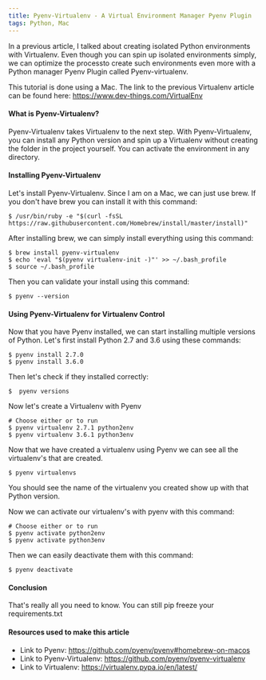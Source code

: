 ```yaml
---
title: Pyenv-Virtualenv - A Virtual Environment Manager Pyenv Plugin
tags: Python, Mac
---
```


In a previous article, I talked about creating isolated Python environments with Virtualenv. Even though you can spin up isolated environments simply, we can optimize the processto create such environments even more with a Python manager Pyenv Plugin called Pyenv-virtualenv.

This tutorial is done using a Mac. The link to the previous Virtualenv article can be found here: https://www.dev-things.com/VirtualEnv

#### What is Pyenv-Virtualenv?

Pyenv-Virtualenv takes Virtualenv to the next step. With Pyenv-Virtualenv, you can install any Python version and spin up a Virtualenv without creating the folder in the project yourself. You can activate the environment in any directory.

#### Installing Pyenv-Virtualenv

Let's install Pyenv-Virtualenv. Since I am on a Mac, we can just use brew. If you don't have brew you can install it with this command:

```shell
$ /usr/bin/ruby -e "$(curl -fsSL https://raw.githubusercontent.com/Homebrew/install/master/install)"
```

After installing brew, we can simply install everything using this command:

```shell
$ brew install pyenv-virtualenv
$ echo 'eval "$(pyenv virtualenv-init -)"' >> ~/.bash_profile
$ source ~/.bash_profile
```

Then you can validate your install using this command:

```shell
$ pyenv --version
```

#### Using Pyenv-Virtualenv for Virtualenv Control

Now that you have Pyenv installed, we can start installing multiple versions of Python. Let's first install Python 2.7 and 3.6 using these commands:

```shell
$ pyenv install 2.7.0
$ pyenv install 3.6.0
```

Then let's check if they installed correctly:

```shell
$  pyenv versions
```

Now let's create a Virtualenv with Pyenv

```shell
# Choose either or to run
$ pyenv virtualenv 2.7.1 python2env
$ pyenv virtualenv 3.6.1 python3env
```

Now that we have created a virtualenv using Pyenv we can see all the virtualenv's that are created.

```shell
$ pyenv virtualenvs
```

You should see the name of the virtualenv you created show up with that Python version.

Now we can activate our virtualenv's with pyenv with this command:

```shell
# Choose either or to run
$ pyenv activate python2env
$ pyenv activate python3env
```

Then we can easily deactivate them with this command:

```shell
$ pyenv deactivate
```

#### Conclusion

That's really all you need to know. You can still pip freeze your requirements.txt

#### Resources used to make this article

- Link to Pyenv: https://github.com/pyenv/pyenv#homebrew-on-macos
- Link to Pyenv-Virtualenv: https://github.com/pyenv/pyenv-virtualenv
- Link to Virtualenv: https://virtualenv.pypa.io/en/latest/
